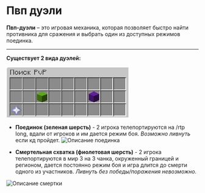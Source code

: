 # Пвп дуэли
**Пвп-дуэли** – это игровая механика, которая позволяет быстро найти противника для сражения и выбрать один из доступных режимов поединка.
___
**Существует 2 вида дуэлей:** 

![Меню Дуэлей](./assets/pvpduelmenu.jpg)
* **Поединок (зеленая шерсть)** - 2 игрока телепортируются на /rtp long, вдали от игроков и им дается режим боя. *Возможно ливнуть* если кд пройдет.
![Описание поединка]()

* **Смертельная схватка (фиолетовая шерсть)** - 2 игрока телепортируются в мир 3 на 3 чанка, окруженный границей и регионом, дается постоянно режим боя и игра длится до смерти одного из участников. *Ливнуть без победы/поражения невозможно.*

![Описание смертки]()

